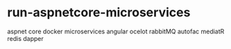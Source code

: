 # run-aspnetcore-microservices

aspnet core
docker
microservices
angular
ocelot
rabbitMQ
autofac
mediatR
redis
dapper

